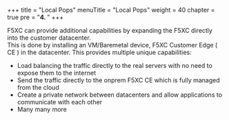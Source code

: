 +++
title = "Local Pops"
menuTitle = "Local Pops"
weight = 40
chapter = true
pre = "<b>4. </b>"
+++

F5XC can provide additional capabilities by expanding the F5XC directly into the customer datacenter.  
This is done by installing an VM/Baremetal device, F5XC Customer Edge ( CE ) in the datacenter.
This provides multiple unique capabilities:  
* Load balancing the traffic directly to the real servers with no need to expose them to the internet 
* Send the traffic directly to the onprem F5XC CE which is fully managed from the cloud
* Create a private network between datacenters and allow applications to communicate with each other
* Many many more